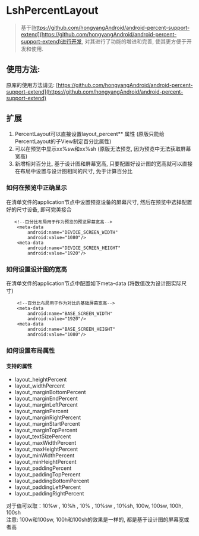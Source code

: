 # LshPercentLayout

>基于[https://github.com/hongyangAndroid/android-percent-support-extend](https://github.com/hongyangAndroid/android-percent-support-extend)进行开发,
对其进行了功能的增进和完善, 使其更方便于开发和使用.

## 使用方法:
原库的使用方法请见:
[https://github.com/hongyangAndroid/android-percent-support-extend](https://github.com/hongyangAndroid/android-percent-support-extend)

## 扩展

1. PercentLayout可以直接设置layout_percent** 属性 (原版只能给PercentLayout的子View制定百分比属性)
2. 可以在预览中显示xx%sw和xx%sh (原版无法预览, 因为预览中无法获取屏幕宽高)
3. 新增相对百分比, 基于设计图和屏幕宽高, 只要配置好设计图的宽高就可以直接在布局中设置与设计图相同的尺寸, 免于计算百分比

### 如何在预览中正确显示
在清单文件的application节点中设置预览设备的屏幕尺寸, 然后在预览中选择配置好的尺寸设备, 即可完美接合

```
   <!--百分比布局用于作为预览的预览屏幕宽高-->
    <meta-data
        android:name="DEVICE_SCREEN_WIDTH"
        android:value="1080"/>
    <meta-data
        android:name="DEVICE_SCREEN_HEIGHT"
        android:value="1920"/>
```

### 如何设置设计图的宽高
在清单文件的application节点中配置如下meta-data (将数值改为设计图实际尺寸)

```
    <!--百分比布局用于作为对比的基础屏幕宽高-->
    <meta-data
        android:name="BASE_SCREEN_WIDTH"
        android:value="1920"/>
    <meta-data
        android:name="BASE_SCREEN_HEIGHT"
        android:value="1080"/>
```

### 如何设置布局属性

#### 支持的属性
* layout_heightPercent
* layout_widthPercent
* layout_marginBottomPercent
* layout_marginEndPercent
* layout_marginLeftPercent
* layout_marginPercent
* layout_marginRightPercent
* layout_marginStartPercent
* layout_marginTopPercent
* layout_textSizePercent
* layout_maxWidthPercent
* layout_maxHeightPercent
* layout_minWidthPercent
* layout_minHeightPercent
* layout_paddingPercent
* layout_paddingTopPercent
* layout_paddingBottomPercent
* layout_paddingLeftPercent
* layout_paddingRightPercent

对于值可以取：10%w , 10%h , 10% , 10%sw , 10%sh, 100w, 100sw, 100h, 100sh<br/>
注意: 100w和100sw, 100h和100sh的效果是一样的, 都是基于设计图的屏幕宽或者高